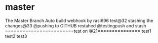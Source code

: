master
======

The Master Branch
Auto build
webhook by rasi696
test@32
stashing the changes@33
@pushing to GITHUB restahed
@testingpush and stash
========================test on @21===============
test1
test2
test3
